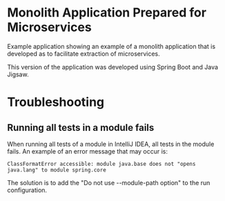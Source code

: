 # Monolith Application Prepared for Microservices
Example application showing an example of a monolith application that is developed as to facilitate extraction of microservices.

This version of the application was developed using Spring Boot and Java Jigsaw.

# Troubleshooting

## Running all tests in a module fails
When running all tests of a module in IntelliJ IDEA, all tests in the module fails.
An example of an error message that may occur is:
```
ClassFormatError accessible: module java.base does not "opens java.lang" to module spring.core
```
The solution is to add the "Do not use --module-path option" to the run configuration.
